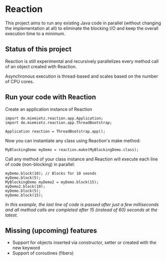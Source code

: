 # Reaction

This project aims to run any existing Java code in parallel (without changing the implementation at all) to eliminate the blocking I/O and keep the overall execution time to a minimum.

## Status of this project

Reaction is still experimental and recursively parallelizes every method call of an object created with Reaction.

Asynchronous execution is thread-based and scales based on the number of CPU cores.

## Run your code with Reaction

Create an application instance of Reaction
```
import de.miemietz.reaction.app.Application;
import de.miemietz.reaction.app.ThreadBootstrap;

Application reaction = ThreadBootstrap.app();
```
Now you can instantiate any class using Reaction's make method:
```
MyBlockingDemo myDemo = reaction.make(MyBlockingDemo.class);
```
Call any method of your class instance and Reaction will execute each line of code (non-blocking) in parallel:
```
myDemo.block(10); // Blocks for 10 seonds
myDemo.block(5);
MyBlockingDemo myDemo2 = myDemo.block(15);
myDemo2.block(10);
myDemo.block(5);
myDemo.block(15);
```
*In this example, the last line of code is passed after just a few milliseconds and all method calls are completed after 15 (instead of 60) seconds at the latest.*

## Missing (upcoming) features

- Support for objects inserted via constructor, setter or created with the new keyword
- Support of coroutines (fibers)
